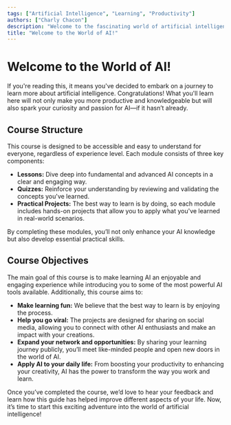 ```yaml
---
tags: ["Artificial Intelligence", "Learning", "Productivity"] 
authors: ["Charly Chacon"]
description: "Welcome to the fascinating world of artificial intelligence. This course is designed to make you more productive, knowledgeable, and passionate about AI while sharing your learning journey with the world."
title: "Welcome to the World of AI!"
---
```


# Welcome to the World of AI!

If you're reading this, it means you've decided to embark on a journey to learn more about artificial intelligence. Congratulations! What you'll learn here will not only make you more productive and knowledgeable but will also spark your curiosity and passion for AI—if it hasn’t already.

## 

## Course Structure

This course is designed to be accessible and easy to understand for everyone, regardless of experience level. Each module consists of three key components:

- **Lessons:** Dive deep into fundamental and advanced AI concepts in a clear and engaging way.
- **Quizzes:** Reinforce your understanding by reviewing and validating the concepts you've learned.
- **Practical Projects:** The best way to learn is by doing, so each module includes hands-on projects that allow you to apply what you've learned in real-world scenarios.

By completing these modules, you’ll not only enhance your AI knowledge but also develop essential practical skills.

## Course Objectives

The main goal of this course is to make learning AI an enjoyable and engaging experience while introducing you to some of the most powerful AI tools available. Additionally, this course aims to:

- **Make learning fun:** We believe that the best way to learn is by enjoying the process.
- **Help you go viral:** The projects are designed for sharing on social media, allowing you to connect with other AI enthusiasts and make an impact with your creations.
- **Expand your network and opportunities:** By sharing your learning journey publicly, you’ll meet like-minded people and open new doors in the world of AI.
- **Apply AI to your daily life:** From boosting your productivity to enhancing your creativity, AI has the power to transform the way you work and learn.

Once you’ve completed the course, we’d love to hear your feedback and learn how this guide has helped improve different aspects of your life. Now, it’s time to start this exciting adventure into the world of artificial intelligence!
